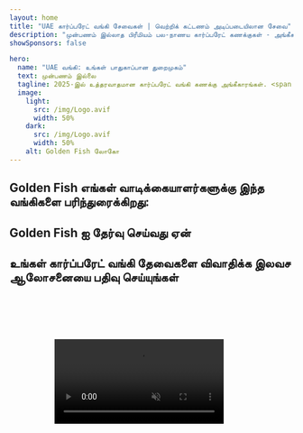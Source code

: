 ```yaml
---
layout: home
title: "UAE கார்ப்பரேட் வங்கி சேவைகள் | வெற்றிக் கட்டணம் அடிப்படையிலான சேவை"
description: "முன்பணம் இல்லாத பிரீமியம் பல-நாணய கார்ப்பரேட் கணக்குகள் - அங்கீகாரத்திற்குப் பிறகு மட்டுமே கட்டணம். 98% வெற்றி விகிதத்துடன் முழு விண்ணப்ப மேலாண்மை. உத்தரவாதமான கணக்கு திறப்பு."
showSponsors: false

hero:
  name: "UAE வங்கி: உங்கள் பாதுகாப்பான துறைமுகம்"
  text: முன்பணம் இல்லை
  tagline: 2025-இல் உத்தரவாதமான கார்ப்பரேட் வங்கி கணக்கு அங்கீகாரங்கள். <span class="hl">முன்பணம் இல்லை</span> - அங்கீகாரத்திற்குப் பிறகு மட்டுமே கட்டணம். 90% வெற்றி விகிதம்.
  image:
    light:
      src: /img/Logo.avif
      width: 50%
    dark:
      src: /img/Logo.avif
      width: 50%
    alt: Golden Fish லோகோ
---
```


<FeatureCards :features="[
  {
    title: 'உத்தரவாதமான கணக்கு அங்கீகாரங்கள்',
    bullet: '✓',
    items: [
      'முதல் கணக்கு அங்கீகாரத்திற்கு **இரண்டு மாத உத்தரவாதம்**',
      'இரண்டாவது கணக்கிற்கு மூன்று மாத உத்தரவாதம்',
      'தரமான வணிகத் திட்ட தயாரிப்பு',
      'விரிவான தகுதி ஆய்வு ஆதரவு',
      'நேரடி வங்கி தொடர்பு உத்தி',
      'முழுமையான வங்கி தொகுப்பு அமைப்பு'
    ],
    linkText: 'Read More',
    link: '../../corporate-banking-services/guaranteed-account-approvals',
    icon: {
      light: '/video/iStock-2186765808.mp4',
      dark: '/video/iStock-2166377244.mp4',
      alt: 'வங்கி தேவைகள்',
    }
  },
]" />

<FeatureCards :features="[
  {
    title: 'அதிக ஆபத்து வணிகங்களுக்கான UAE வங்கி கணக்குகள்',
    items: [
      'மேம்படுத்தப்பட்ட தகுதி ஆய்வில் (EDD) நிபுணர் வழிகாட்டுதல்',
      'பரிவர்த்தனை கண்காணிப்பு மற்றும் ஆபத்து மேலாண்மை',
      'இணக்க கொள்கைகள் மற்றும் நடைமுறைகள் அமைப்பு',
      'வங்கி உறவு மேலாண்மை',
      'வழக்கமான இணக்க புதுப்பிப்புகள் மற்றும் தணிக்கைகள்',
      'கணக்கு பாதுகாப்பிற்கான அவசர திட்டமிடல்'
    ],
    linkText: 'Read More',
    link: '../../corporate-banking-services/UAE-Bank-Accounts-for-High-Risk-Business',
    icon: {
      light: '/img/iStock-1333000394.avif',
      dark: '/img/iStock-584576538.avif',
      alt: 'வங்கி சேவைகள்',
    }
  },
  {
    title: 'இணக்கமாக இருங்கள்: உங்கள் UAE வணிகத்தை பாதுகாக்கவும்',
    items: [
      'சாத்தியமான ஆபத்துகளை அடையாளம் காண வழக்கமான இணக்க தணிக்கைகள்',
      'அரசு அங்கீகாரங்களுக்கான முழு PRO சேவைகள்',
      'உரிமம் புதுப்பித்தல் மேலாண்மை மற்றும் எச்சரிக்கைகள்',
      'வங்கி ஆலோசனை மற்றும் கணக்கு பராமரிப்பு',
      'VAT மற்றும் ESR இணக்க ஆதரவு',
      'ஊழியர் விசா மற்றும் தொழிலாளர் சட்ட இணக்கம்',
      'ஒழுங்குமுறை புதுப்பிப்புகள் குறித்த பயிற்சி பட்டறைகள்'
    ],
    linkText: 'Read More',
    link: '../../company-registration/Protect-Your-Business',
    icon: {
      light: '/img/iStock-1382278859.jpg',
      dark: '/img/iStock-1867623684.jpg',
      alt: 'வங்கி சேவைகள்',
    }
  },
  {
    title: 'UAE கார்ப்பரேட் வங்கி நன்மைகள்',
    items: [
      '**Aa2** மூடீஸ் தரமதிப்புடன் வலுவான வங்கி அமைப்பு',
      '**1980 முதல் நிலையான USD பரிமாற்ற விகிதம்**',
      'மூலதன நகர்வில் கட்டுப்பாடுகள் இல்லை',
      'US$184 பில்லியனுக்கும் மேல் அந்நிய சேமிப்புகள்',
      'அரசியல் மற்றும் பொருளாதார நிலைத்தன்மை',
      'அரசு ஆதரவு வங்கி அமைப்பு',
      'உலகத்தரம் வாய்ந்த டிஜிட்டல் வங்கி சேவை'
    ],
    linkText: 'Read More',
    link: '../../company-registration/banking',
    icon: {
      light: '/img/iStock-1032707788.jpg',
      dark: '/img/iStock-1152367067.avif',
      alt: 'வங்கி செயல்முறை',
    }
  }
]" />

## Golden Fish எங்கள் வாடிக்கையாளர்களுக்கு இந்த வங்கிகளை பரிந்துரைக்கிறது:

<!--@include: /../../include/recommended-banks.md-->

## Golden Fish ஐ தேர்வு செய்வது ஏன்

<BenefitsList :features="[
  {
    icon: '🏆',
    title: 'உயர் ஆபத்து நிபுணத்துவம்',
    text: 'உயர் ஆபத்து அதிகார எல்லைகளில் சிக்கலான வழக்குகளில் சிறப்பு தேர்ச்சி. மேம்படுத்தப்பட்ட விடா முயற்சி (EDD) தேவைகள் பற்றிய ஆழமான புரிதல்.'
  },
  {
    icon: '💰',
    title: 'வெற்றி-அடிப்படையிலான கட்டணங்கள்',
    text: 'முன்பணம் இல்லை - **அங்கீகாரத்திற்குப் பிறகு மட்டுமே செலுத்துங்கள்.** விசாக்களுக்கு 98% வெற்றி விகிதம் மற்றும் வங்கி கணக்குகளுக்கு 90%.'
  },
  {
    icon: '🏦',
    title: 'வங்கி உறவுகள்',
    text: 'முக்கிய UAE வங்கிகளுடன் வலுவான கூட்டாண்மை. அங்கீகார வாய்ப்புகளை அதிகரிக்க பல வங்கி விருப்பங்கள்.'
  },
  {
    icon: '📊',
    title: 'முழு இணக்க ஆதரவு',
    text: 'ESR அறிக்கைகள், UBO தாக்கல்கள் மற்றும் ஒழுங்குமுறை தேவைகள் குறித்த நிபுணர் வழிகாட்டுதல். வழக்கமான இணக்க புதுப்பிப்புகள்.'
  },
  {
    icon: '📝',
    title: 'ஆவண சிறப்பு',
    text: 'வணிகத் திட்டங்கள் மற்றும் இணக்க கொள்கைகள் உட்பட தேவையான அனைத்து ஆவணங்களின் தொழில்முறை தயாரிப்பு.'
  },
  {
    icon: '🤝',
    title: 'நீண்டகால கூட்டாண்மை',
    text: 'அமைப்புக்குப் பிறகு வங்கி செயல்பாடுகள், கணக்கியல், வரி மற்றும் இணக்கத் தேவைகளுடன் **தொடர்ச்சியான உதவி.**'
  }
]" />

## உங்கள் கார்ப்பரேட் வங்கி தேவைகளை விவாதிக்க இலவச ஆலோசனையை பதிவு செய்யுங்கள்

<video  autoplay muted playsinline style="padding: 80px" >
  <source src="/video/iStock-2185918790.mp4" type="video/mp4">
</video>

<ContactFormModal 
  formName="Banking [offer]" 
  buttonText="இலவச ஆலோசனையைப் பெறுங்கள்" 
  categoryLabel="தேவையான ஆதரவு நிலை: *" 
  categoryPlaceholderText="உங்கள் ஆதரவு நிலையைத் தேர்வு செய்யவும்"
  messageLabel="உங்கள் ஆலோசனைக்கு தயாராக உதவுங்கள் (பரிந்துரைக்கப்படுகிறது)"
  messagePlaceholderText="உங்கள் வணிக வகை, செயல்பாட்டு அதிகார வரம்புகள், எதிர்பார்க்கப்படும் பரிவர்த்தனை அளவுகள் மற்றும் குறிப்பிட்ட வங்கி தேவைகள் (பல-நாணய, வர்த்தக நிதி போன்றவை) பற்றி எங்களிடம் கூறுங்கள்"
  :services="[
  'அடிப்படை — அத்தியாவசிய ஆவணங்கள் மற்றும் கணக்கு திறப்பு ஆலோசனை மட்டும்',
  'நிலையான — முழுமையான ஆவணங்கள் மற்றும் அனைத்து வங்கி நிலைகளிலும் வழிகாட்டுதல்',
  'விரிவான — உங்கள் பக்கத்திலிருந்து குறைந்தபட்ச ஈடுபாட்டுடன் முழு-சேவை வங்கி அமைப்பு',
  'தனிப்பயன் — அதிக அளவிலான பரிவர்த்தனைகள் அல்லது பல-அதிகார வரம்பு கட்டமைப்பு பற்றி விவாதிக்க வேண்டும்',
  ]"
/>